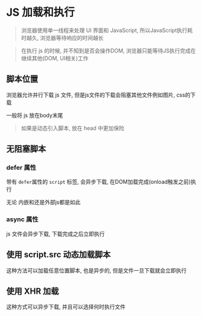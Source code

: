 

# JS 加载和执行

> 浏览器使用单一线程来处理 UI 界面和 JavaScript, 所以JavaScript执行耗时越久, 浏览器等待响应的时间越长

> 在执行 js 的时候, 并不知到是否会操作DOM, 浏览器只能等待JS执行完成在继续其他(DOM, UI相关)工作

## 脚本位置

浏览器允许并行下载 js 文件, 但是js文件的下载会阻塞其他文件例如图片, css的下载

一般将 js 放在body末尾

> 如果是动态引入脚本, 放在 head 中更加保险

## 无阻塞脚本


### defer 属性

带有 `defer`属性的 `script` 标签, 会异步下载, 在DOM加载完成(onload触发之前)执行

无论 内嵌和还是外部js都是如此

### async 属性

js 文件会异步下载, 下载完成之后立即执行


## 使用 script.src 动态加载脚本

这种方法可以加载任意位置脚本, 也是异步的, 但是文件一旦下载就会立即执行


## 使用 XHR 加载

这种方式可以异步下载, 并且可以选择何时执行文件